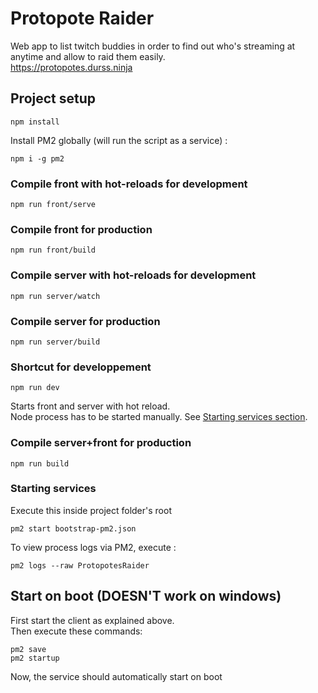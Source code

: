 
# Protopote Raider

Web app to list twitch buddies in order to find out who's streaming at anytime and allow to raid them easily.\
https://protopotes.durss.ninja

## Project setup
```
npm install
```

Install PM2 globally (will run the script as a service) :
```
npm i -g pm2
```

### Compile front with hot-reloads for development
```
npm run front/serve
```

### Compile front for production
```
npm run front/build
```

### Compile server with hot-reloads for development
```
npm run server/watch
```

### Compile server for production
```
npm run server/build
```

### Shortcut for developpement
```
npm run dev
``` 
Starts front and server with hot reload.\
Node process has to be started manually. See [Starting services section](#starting-services).

### Compile server+front for production
```
npm run build
``` 


### Starting services
Execute this inside project folder's root
```
pm2 start bootstrap-pm2.json
```

To view process logs via PM2, execute :
```
pm2 logs --raw ProtopotesRaider
```

## Start on boot (DOESN'T work on windows)
First start the client as explained above.  
Then execute these commands:
```
pm2 save
pm2 startup
```
Now, the service should automatically start on boot 